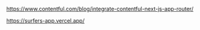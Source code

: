 https://www.contentful.com/blog/integrate-contentful-next-js-app-router/

https://surfers-app.vercel.app/